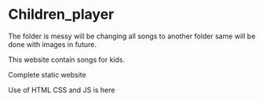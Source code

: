 # Children_player
The folder is messy will be changing all songs to another folder same will be done with images in future.

This website contain songs for kids.

Complete static website

Use of HTML CSS and JS is here 
